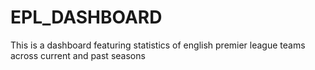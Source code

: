 # EPL_DASHBOARD
This is a dashboard featuring statistics of english premier league teams across current and past seasons
